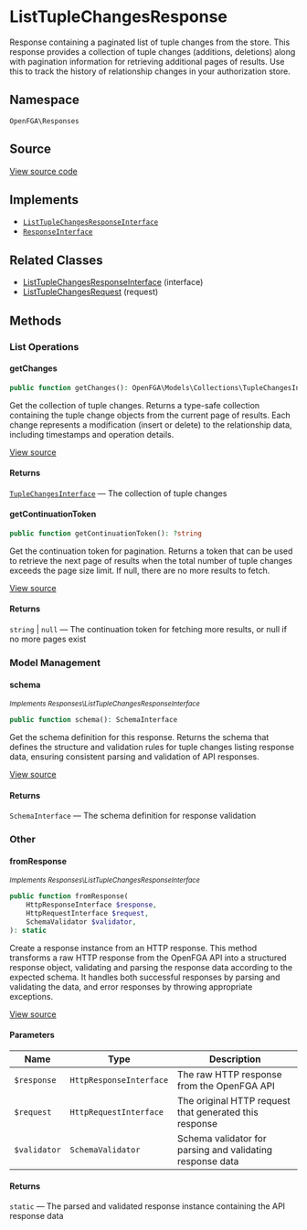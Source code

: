 # ListTupleChangesResponse

Response containing a paginated list of tuple changes from the store. This response provides a collection of tuple changes (additions, deletions) along with pagination information for retrieving additional pages of results. Use this to track the history of relationship changes in your authorization store.

## Namespace
`OpenFGA\Responses`

## Source
[View source code](https://github.com/evansims/openfga-php/blob/main/src/Responses/ListTupleChangesResponse.php)

## Implements
* [`ListTupleChangesResponseInterface`](ListTupleChangesResponseInterface.md)
* [`ResponseInterface`](ResponseInterface.md)

## Related Classes
* [ListTupleChangesResponseInterface](Responses/ListTupleChangesResponseInterface.md) (interface)
* [ListTupleChangesRequest](Requests/ListTupleChangesRequest.md) (request)

## Methods

### List Operations
#### getChanges

```php
public function getChanges(): OpenFGA\Models\Collections\TupleChangesInterface
```

Get the collection of tuple changes. Returns a type-safe collection containing the tuple change objects from the current page of results. Each change represents a modification (insert or delete) to the relationship data, including timestamps and operation details.

[View source](https://github.com/evansims/openfga-php/blob/main/src/Responses/ListTupleChangesResponse.php#L94)

#### Returns
[`TupleChangesInterface`](Models/Collections/TupleChangesInterface.md) — The collection of tuple changes
#### getContinuationToken

```php
public function getContinuationToken(): ?string
```

Get the continuation token for pagination. Returns a token that can be used to retrieve the next page of results when the total number of tuple changes exceeds the page size limit. If null, there are no more results to fetch.

[View source](https://github.com/evansims/openfga-php/blob/main/src/Responses/ListTupleChangesResponse.php#L103)

#### Returns
`string` &#124; `null` — The continuation token for fetching more results, or null if no more pages exist
### Model Management
#### schema

*<small>Implements Responses\ListTupleChangesResponseInterface</small>*

```php
public function schema(): SchemaInterface
```

Get the schema definition for this response. Returns the schema that defines the structure and validation rules for tuple changes listing response data, ensuring consistent parsing and validation of API responses.

[View source](https://github.com/evansims/openfga-php/blob/main/src/Responses/ListTupleChangesResponseInterface.php#L35)

#### Returns
`SchemaInterface` — The schema definition for response validation
### Other
#### fromResponse

*<small>Implements Responses\ListTupleChangesResponseInterface</small>*

```php
public function fromResponse(
    HttpResponseInterface $response,
    HttpRequestInterface $request,
    SchemaValidator $validator,
): static
```

Create a response instance from an HTTP response. This method transforms a raw HTTP response from the OpenFGA API into a structured response object, validating and parsing the response data according to the expected schema. It handles both successful responses by parsing and validating the data, and error responses by throwing appropriate exceptions.

[View source](https://github.com/evansims/openfga-php/blob/main/src/Responses/ResponseInterface.php#L44)

#### Parameters
| Name | Type | Description |
|------|------|-------------|
| `$response` | `HttpResponseInterface` | The raw HTTP response from the OpenFGA API |
| `$request` | `HttpRequestInterface` | The original HTTP request that generated this response |
| `$validator` | `SchemaValidator` | Schema validator for parsing and validating response data |

#### Returns
`static` — The parsed and validated response instance containing the API response data
